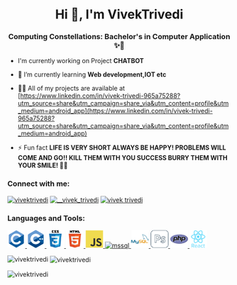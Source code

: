 <h1 align="center">Hi 👋, I'm VivekTrivedi</h1>
<h3 align="center">Computing Constellations: Bachelor's in Computer Application ✨🌌</h3>

 
- I'm currently working on Project **CHATBOT**

- 🌱 I’m currently learning **Web development,IOT etc**

- 👨‍💻 All of my projects are available at [https://www.linkedin.com/in/vivek-trivedi-965a75288?utm_source=share&utm_campaign=share_via&utm_content=profile&utm_medium=android_app](https://www.linkedin.com/in/vivek-trivedi-965a75288?utm_source=share&utm_campaign=share_via&utm_content=profile&utm_medium=android_app)

- ⚡ Fun fact **LIFE IS VERY SHORT ALWAYS BE HAPPY! PROBLEMS WILL COME AND GO!! KILL THEM WITH YOU SUCCESS BURRY THEM WITH YOUR SMILE! 🙂🙃**

<h3 align="left">Connect with me:</h3>
<p align="left">
<a href="https://linkedin.com/in/vivektrivedi" target="blank"><img align="center" src="https://raw.githubusercontent.com/rahuldkjain/github-profile-readme-generator/master/src/images/icons/Social/linked-in-alt.svg" alt="vivektrivedi" height="30" width="40" /></a>
<a href="https://instagram.com/__vivek_trivedi" target="blank"><img align="center" src="https://raw.githubusercontent.com/rahuldkjain/github-profile-readme-generator/master/src/images/icons/Social/instagram.svg" 
alt="__vivek_trivedi" height="30" width="40" /></a>
 <a href="https://fb.com/vivek trivedi" target="blank"><img align="center" src="https://raw.githubusercontent.com/rahuldkjain/github-profile-readme-generator/master/src/images/icons/Social/facebook.svg" alt="vivek trivedi" height="30" width="40" /></a>
</p>

<h3 align="left">Languages and Tools:</h3>
<p align="left"> <a href="https://www.cprogramming.com/" target="_blank" rel="noreferrer"> <img src="https://raw.githubusercontent.com/devicons/devicon/master/icons/c/c-original.svg" alt="c" width="40" height="40"/> </a> <a href="https://www.w3schools.com/cpp/" target="_blank" rel="noreferrer"> <img src="https://raw.githubusercontent.com/devicons/devicon/master/icons/cplusplus/cplusplus-original.svg" alt="cplusplus" width="40" height="40"/> </a> <a href="https://www.w3schools.com/css/" target="_blank" rel="noreferrer"> <img src="https://raw.githubusercontent.com/devicons/devicon/master/icons/css3/css3-original-wordmark.svg" alt="css3" width="40" height="40"/> </a> <a href="https://www.w3.org/html/" target="_blank" rel="noreferrer"> <img src="https://raw.githubusercontent.com/devicons/devicon/master/icons/html5/html5-original-wordmark.svg" alt="html5" width="40" height="40"/> </a> <a href="https://developer.mozilla.org/en-US/docs/Web/JavaScript" target="_blank" rel="noreferrer"> <img src="https://raw.githubusercontent.com/devicons/devicon/master/icons/javascript/javascript-original.svg" alt="javascript" width="40" height="40"/> </a> <a href="https://www.microsoft.com/en-us/sql-server" target="_blank" rel="noreferrer"> <img src="https://www.svgrepo.com/show/303229/microsoft-sql-server-logo.svg" alt="mssql" width="40" height="40"/> </a> <a href="https://www.mysql.com/" target="_blank" rel="noreferrer"> <img src="https://raw.githubusercontent.com/devicons/devicon/master/icons/mysql/mysql-original-wordmark.svg" alt="mysql" width="40" height="40"/> </a> <a href="https://www.photoshop.com/en" target="_blank" rel="noreferrer"> <img src="https://raw.githubusercontent.com/devicons/devicon/master/icons/photoshop/photoshop-line.svg" alt="photoshop" width="40" height="40"/> </a> <a href="https://www.php.net" target="_blank" rel="noreferrer"> <img src="https://raw.githubusercontent.com/devicons/devicon/master/icons/php/php-original.svg" alt="php" width="40" height="40"/> </a> <a href="https://reactjs.org/" target="_blank" rel="noreferrer"> <img src="https://raw.githubusercontent.com/devicons/devicon/master/icons/react/react-original-wordmark.svg" alt="react" width="40" height="40"/> </a> </p>

<p><img align="left" src="https://github-readme-stats.vercel.app/api/top-langs?username=vivektrivedi&show_icons=true&locale=en&layout=compact" alt="vivektrivedi" /></p>

<p>&nbsp;<img align="center" src="https://github-readme-stats.vercel.app/api?username=vivektrivedi&show_icons=true&locale=en" alt="vivektrivedi" /></p>

<p><img align="center" src="https://github-readme-streak-stats.herokuapp.com/?user=vivektrivedi&" alt="vivektrivedi" /></p>

